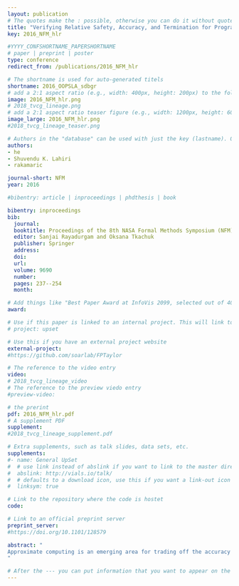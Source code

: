 ```yaml
---
layout: publication
# The quotes make the : possible, otherwise you can do it without quotes
title: "Verifying Relative Safety, Accuracy, and Termination for Program Approximations"
key: 2016_NFM_hlr

#YYYY_CONFSHORTNAME_PAPERSHORTNAME
# paper | preprint | poster
type: conference
redirect_from: /publications/2016_NFM_hlr

# The shortname is used for auto-generated titels
shortname: 2016_OOPSLA_sdbgr
# add a 2:1 aspect ratio (e.g., width: 400px, height: 200px) to the folder /assets/images/papers/
image: 2016_NFM_hlr.png
# 2018_tvcg_lineage.png
# add a 2:1 aspect ratio teaser figure (e.g., width: 1200px, height: 600px) to the folder /assets/images/papers/
image_large: 2016_NFM_hlr.png
#2018_tvcg_lineage_teaser.png

# Authors in the "database" can be used with just the key (lastname). Others can be written properly.
authors:
- he
- Shuvendu K. Lahiri
- rakamaric

journal-short: NFM
year: 2016

#bibentry: article | inproceedings | phdthesis | book

bibentry: inproceedings
bib:
  journal:
  booktitle: Proceedings of the 8th NASA Formal Methods Symposium (NFM)
  editor: Sanjai Rayadurgam and Oksana Tkachuk
  publisher: Springer
  address: 
  doi:
  url: 
  volume: 9690
  number: 
  pages: 237--254
  month: 

# Add things like "Best Paper Award at InfoVis 2099, selected out of 4000 submissions"
award:

# Use if this paper is linked to an internal project. This will link to the project site
# project: upset

# Use this if you have an external project website
external-project:
#https://github.com/soarlab/FPTaylor

# The reference to the video entry
video:
# 2018_tvcg_lineage_video
# The reference to the preview viedo entry
#preview-video:

# the prerint
pdf: 2016_NFM_hlr.pdf
# A supplement PDF
supplement: 
#2018_tvcg_lineage_supplement.pdf

# Extra supplements, such as talk slides, data sets, etc.
supplements:
#- name: General UpSet
#  # use link instead of abslink if you want to link to the master directory
#  abslink: http://vials.io/talk/
#  # defaults to a download icon, use this if you want a link-out icon
#  linksym: true

# Link to the repository where the code is hostet
code: 

# Link to an official preprint server
preprint_server: 
#https://doi.org/10.1101/128579

abstract: "
Approximate computing is an emerging area for trading off the accuracy of an application for improved performance, lower energy costs, and tolerance to unreliable hardware. However, developers must ensure that the leveraged approximations do not introduce significant, intolerable divergence from the reference implementation, as specified by several established robustness criteria. In this work, we show the application of automated differential verification towards verifying relative safety, accuracy, and termination criteria for a class of program approximations. We use mutual summaries to express relative specifications for approximations, and SMT-based invariant inference to automate the verification of such specifications. We perform a detailed feasibility study showing promise of applying automated verification to the domain of approximate computing in a cost-effective manner.
"

# After the --- you can put information that you want to appear on the website using markdown formatting or HTML. A good example are acknowledgements, extra references, an erratum, etc.
---
```

